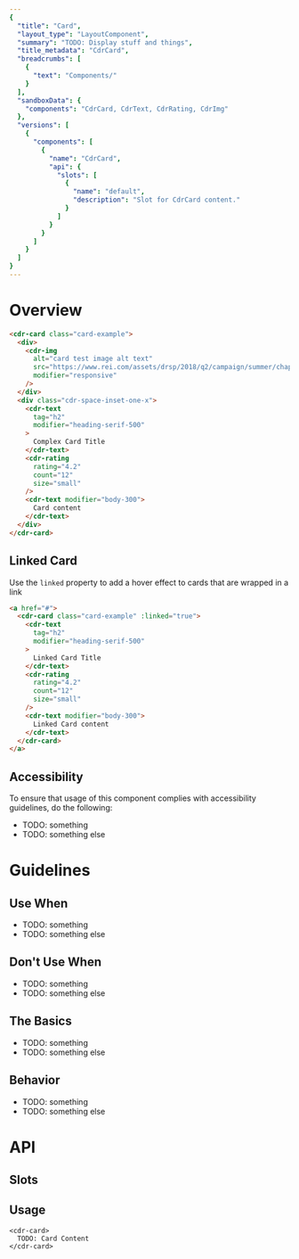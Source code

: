 ```yaml
---
{
  "title": "Card",
  "layout_type": "LayoutComponent",
  "summary": "TODO: Display stuff and things",
  "title_metadata": "CdrCard",
  "breadcrumbs": [
    {
      "text": "Components/"
    }
  ],
  "sandboxData": {
    "components": "CdrCard, CdrText, CdrRating, CdrImg"
  },
  "versions": [
    {
      "components": [
        {
          "name": "CdrCard",
          "api": {
            "slots": [
              {
                "name": "default",
                "description": "Slot for CdrCard content."
              }
            ]
          }
        }
      ]
    }
  ]
}
---
```


<cdr-doc-table-of-contents-shell >

# Overview

<cdr-doc-example-code-pair repository-href="/src/components/card"
:sandbox-data="$page.frontmatter.sandboxData" >

```html
<cdr-card class="card-example">
  <div>
    <cdr-img
      alt="card test image alt text"
      src="https://www.rei.com/assets/drsp/2018/q2/campaign/summer/chapter-4/rei-backpacking-bundle/live.jpg"
      modifier="responsive"
    />
  </div>
  <div class="cdr-space-inset-one-x">
    <cdr-text
      tag="h2"
      modifier="heading-serif-500"
    >
      Complex Card Title
    </cdr-text>
    <cdr-rating
      rating="4.2"
      count="12"
      size="small"
    />
    <cdr-text modifier="body-300">
      Card content
    </cdr-text>
  </div>
</cdr-card>
```
</cdr-doc-example-code-pair>

## Linked Card

Use the `linked` property to add a hover effect to cards that are wrapped in a link

<cdr-doc-example-code-pair repository-href="/src/components/card"
:sandbox-data="$page.frontmatter.sandboxData" >

```html
<a href="#">
  <cdr-card class="card-example" :linked="true">
    <cdr-text
      tag="h2"
      modifier="heading-serif-500"
    >
      Linked Card Title
    </cdr-text>
    <cdr-rating
      rating="4.2"
      count="12"
      size="small"
    />
    <cdr-text modifier="body-300">
      Linked Card content
    </cdr-text>
  </cdr-card>
</a>
```
</cdr-doc-example-code-pair>

## Accessibility

To ensure that usage of this component complies with accessibility guidelines, do the following:

- TODO: something
- TODO: something else

# Guidelines

## Use When

- TODO: something
- TODO: something else

## Don't Use When

- TODO: something
- TODO: something else
## The Basics

- TODO: something
- TODO: something else

## Behavior

- TODO: something
- TODO: something else

# API
## Slots

<cdr-doc-api type="slot" :api-data="$page.frontmatter.versions[0].components[0].api.slots" />


## Usage

```vue
<cdr-card>
  TODO: Card Content
</cdr-card>
```

</cdr-doc-table-of-contents-shell>
